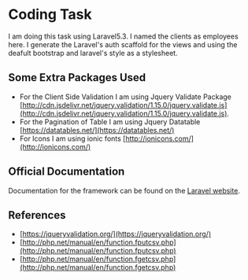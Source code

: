 # Coding Task

I am doing this task  using Laravel5.3. I named the clients as employees here. I generate the Laravel's auth 
scaffold for the views and using the deafult bootstrap and laravel's style as a stylesheet. 

## Some Extra Packages Used
- For the Client Side Validation
   I am using Jquery Validate Package [http://cdn.jsdelivr.net/jquery.validation/1.15.0/jquery.validate.js](http://cdn.jsdelivr.net/jquery.validation/1.15.0/jquery.validate.js). 
- For the Pagination of Table
   I am using Jquery Datatable [https://datatables.net/](https://datatables.net/)
- For Icons 
   I am using ionic fonts [http://ionicons.com/](http://ionicons.com/)
   
## Official Documentation 

Documentation for the framework can be found on the [Laravel website](http://laravel.com/docs).

## References

 -  [https://jqueryvalidation.org/](https://jqueryvalidation.org/)
 -  [http://php.net/manual/en/function.fputcsv.php](http://php.net/manual/en/function.fputcsv.php)
 -  [http://php.net/manual/en/function.fgetcsv.php](http://php.net/manual/en/function.fgetcsv.php)
